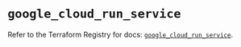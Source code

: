 # `google_cloud_run_service`

Refer to the Terraform Registry for docs: [`google_cloud_run_service`](https://registry.terraform.io/providers/hashicorp/google/6.34.1/docs/resources/cloud_run_service).
